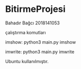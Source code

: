# BitirmeProjesi

Bahadır Bağcı 2018141053

çalıştırma komutları

imshow: python3 main.py imshow

imwrite: python3 main.py imwrite

Ubuntu kullanılmıştır.
